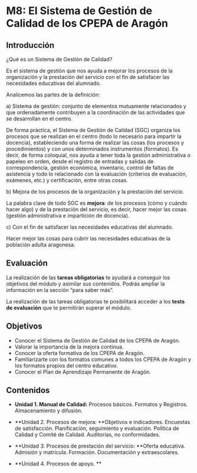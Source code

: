# M8: El Sistema de Gestión de Calidad de los CPEPA de Aragón

## Introducción

¿Qué es un Sistema de Gestión de Calidad?

Es el sistema de gestión que nos ayuda a mejorar los procesos de la organización y la prestación del servicio con el fin de satisfacer las necesidades educativas del alumnado.

Analicemos las partes de la definición:

a\) Sistema de gestión: conjunto de elementos mutuamente relacionados y que ordenadamente contribuyen a la coordinación de las actividades que se desarrollan en el centro.

De forma práctica, el Sistema de Gestión de Calidad \(SGC\) organiza los procesos que se realizan en el centro \(todo lo necesario para impartir la docencia\), estableciendo una forma de realizar las cosas \(los procesos y procedimientos\) y con unos determinados instrumentos \(formatos\). Es decir, de forma coloquial, nos ayuda a tener toda la gestión administrativa o papeleo en orden, desde el registro de entradas y salidas de correspondencia, gestión económica, inventario, control de faltas de asistencia y todo lo relacionado con la evaluación \(criterios de evaluación, exámenes, etc.\) y certificación, entre otras cosas.

b\) Mejora de los procesos de la organización y la prestación del servicio.

La palabra clave de todo SGC es **mejora**: de los procesos \(cómo y cuándo hacer algo\) y de la prestación del servicio, es decir, hacer mejor las cosas \(gestión administrativa e impartición de docencia\).

c\) Con el fin de satisfacer las necesidades educativas del alumnado.

Hacer mejor las cosas para cubrir las necesidades educativas de la población adulta aragonesa.

## **Evaluación**

La realización de las **tareas obligatorias** te ayudará a conseguir los objetivos del módulo y asimilar sus contenidos. Podrás ampliar la información en la sección “para saber más”.

La realización de las tareas obligatorias te posibilitará acceder a los **tests de evaluación** que te permitirán superar el módulo.

## Objetivos

* Conocer el Sistema de Gestión de Calidad de los CPEPA de Aragón.
* Valorar la importancia de la mejora continua.
* Conocer la oferta formativa de los CPEPA de Aragón.
* Familiarizarte con los formatos comunes a todos los CPEPA de Aragón y los formatos propios del centro educativo.
* Conocer el Plan de Aprendizaje Permanente de Aragón.

## Contenidos

* **Unidad 1. Manual de Calidad:** Procesos básicos. Formatos y Registros. Almacenamiento y difusión.

* **Unidad 2. Procesos de mejora: **Objetivos e indicadores. Encuestas de satisfacción. Planificación, seguimiento y evaluación. Política de Calidad y Comité de Calidad. Auditorías, no conformidades.

* **Unidad 3. Procesos de prestación del servicio: **Oferta educativa. Admisión y matrícula. Formación. Documentación y extraescolares.

* **Unidad 4. Procesos de apoyo. **



